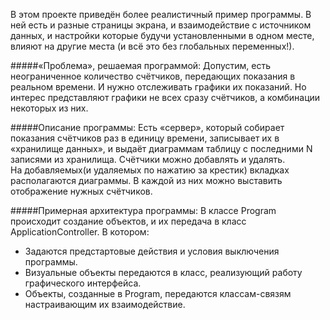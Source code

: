 В этом проекте приведён более реалистичный пример программы. В ней есть и разные страницы экрана, и взаимодействие с источником данных, и настройки которые будучи установленными в одном месте, влияют на другие места (и всё это без глобальных переменных!).

#####«Проблема», решаемая программой:
Допустим, есть неограниченное количество счётчиков, передающих показания в реальном времени. И нужно отслеживать графики их показаний. Но интерес представляют графики не всех сразу счётчиков, а комбинации некоторых из них.

#####Описание программы:
Есть «сервер», который собирает показания счётчиков раз в единицу времени, записывает их в «хранилище данных», и выдаёт диаграммам таблицу с последними N записями из хранилища.
Счётчики можно добавлять и удалять.  
На добавляемых(и удаляемых по нажатию за крестик) вкладках располагаются диаграммы. В каждой из них можно выставить отображение нужных счётчиков.


#####Примерная архитектура программы:
В классе Program происходит создание объектов, и их передача в класс ApplicationController.
В котором:
* Задаются предстартовые действия и условия выключения программы.
* Визуальные объекты передаются в класс, реализующий работу графического интерфейса.
* Объекты, созданные в Program, передаются классам-связям настраивающим их взаимодействие.
